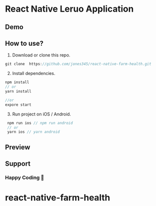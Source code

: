# React Native Leruo Application





## Demo



## How to use?

1. Download or clone this repo.

```js
git clone  https://github.com/jones345/react-native-farm-health.git

```

2. Install dependencies.

```js
npm install
// or
yarn install

//or 
expore start
```

3. Run project on iOS / Android.

```js
 npm run ios // npm run android
 // or
 yarn ios // yarn android
```

## Preview


## Support



### Happy Coding 🚀


# react-native-farm-health
